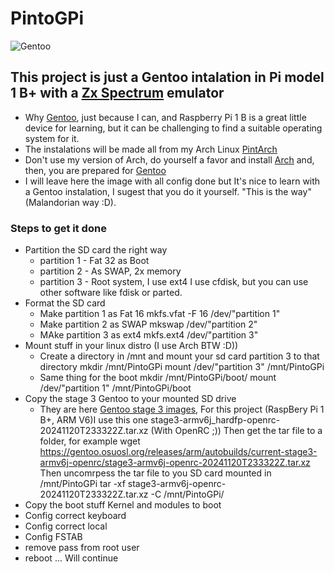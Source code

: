 # PintoGPi
![Gentoo](https://assets.gentoo.org/tyrian/v1/site-logo.svg "Gentoo")

## This project is just a Gentoo intalation in Pi model 1 B+ with a [Zx Spectrum](https://en.wikipedia.org/wiki/ZX_Spectrum) emulator
- Why [Gentoo](https://www.gentoo.org), just because I can, and Raspberry Pi 1 B is a great little device for learning, but it can be challenging to find a suitable operating system for it.
- The instalations will be made all from  my Arch Linux [PintArch](https://github.com/dpnpinto/PintArch)
- Don't use my version of Arch, do yourself a favor and install [Arch](https://archlinux.org) and, then, you are prepared for [Gentoo](https://www.gentoo.org)
- I will leave here the image with all config done but It's nice to learn with a Gentoo instalation, I sugest that you do it yourself. "This is the way" (Malandorian way :D). 

### Steps to get it done

- Partition the SD card the right way
   - partition 1 - Fat 32 as Boot
   - partition 2 - As SWAP, 2x memory
   - partition 3 - Root system, I use ext4
I use cfdisk, but you can use other software like fdisk or parted. 
- Format the SD card
   - Make partition 1 as Fat 16
     mkfs.vfat -F 16 /dev/"partition 1"
   - Make partition 2 as SWAP
     mkswap /dev/"partition 2"
   - MAke partition 3 as ext4
     mkfs.ext4 /dev/"partition 3"
- Mount stuff in your linux distro (I use Arch BTW :D))
   - Create a directory in /mnt and mount your sd card partition 3 to that directory
     mkdir /mnt/PintoGPi
     mount /dev/"partition 3" /mnt/PintoGPi
   - Same thing for the boot
     mkdir /mnt/PintoGPi/boot/
     mount /dev/"partition 1" /mnt/PintoGPi/boot
- Copy the stage 3 Gentoo to your mounted SD drive
   - They are here [Gentoo stage 3 images](https://gentoo.osuosl.org/releases/arm/autobuilds/),
    For this project (RaspBery Pi 1 B+, ARM V6)I use this one stage3-armv6j_hardfp-openrc-20241120T233322Z.tar.xz (With OpenRC ;))
    Then get the tar file to a folder, for example wget https://gentoo.osuosl.org/releases/arm/autobuilds/current-stage3-armv6j-openrc/stage3-armv6j-openrc-20241120T233322Z.tar.xz
    Then uncomrpess the tar file to you SD card mounted in /mnt/PintoGPi tar -xf stage3-armv6j-openrc-20241120T233322Z.tar.xz -C /mnt/PintoGPi/
- Copy the boot stuff Kernel and modules to boot
- Config correct keyboard
- Config correct local
- Config FSTAB
- remove pass from root user
- reboot
... Will continue
